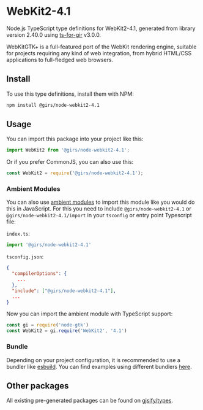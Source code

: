 
# WebKit2-4.1

Node.js TypeScript type definitions for WebKit2-4.1, generated from library version 2.40.0 using [ts-for-gir](https://github.com/gjsify/ts-for-gir) v3.0.0.

WebKitGTK+ is a full-featured port of the WebKit rendering engine, suitable for projects requiring any kind of web integration, from hybrid HTML/CSS applications to full-fledged web browsers.

## Install

To use this type definitions, install them with NPM:
```bash
npm install @girs/node-webkit2-4.1
```

## Usage

You can import this package into your project like this:
```ts
import WebKit2 from '@girs/node-webkit2-4.1';
```

Or if you prefer CommonJS, you can also use this:
```ts
const WebKit2 = require('@girs/node-webkit2-4.1');
```

### Ambient Modules

You can also use [ambient modules](https://github.com/gjsify/ts-for-gir/tree/main/packages/cli#ambient-modules) to import this module like you would do this in JavaScript.
For this you need to include `@girs/node-webkit2-4.1` or `@girs/node-webkit2-4.1/import` in your `tsconfig` or entry point Typescript file:

`index.ts`:
```ts
import '@girs/node-webkit2-4.1'
```

`tsconfig.json`:
```json
{
  "compilerOptions": {
    ...
  },
  "include": ["@girs/node-webkit2-4.1"],
  ...
}
```

Now you can import the ambient module with TypeScript support: 

```ts
const gi = require('node-gtk')
const WebKit2 = gi.require('WebKit2', '4.1')
```


### Bundle

Depending on your project configuration, it is recommended to use a bundler like [esbuild](https://esbuild.github.io/). You can find examples using different bundlers [here](https://github.com/gjsify/ts-for-gir/tree/main/examples).

## Other packages

All existing pre-generated packages can be found on [gjsify/types](https://github.com/gjsify/types).

